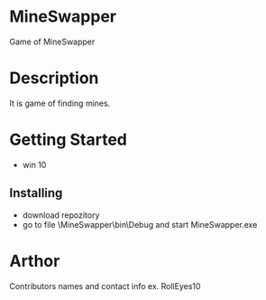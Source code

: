 # MineSwapper
Game of MineSwapper

# Description
It is game of finding mines.


# Getting Started 
- win 10
## Installing
- download repozitory
- go to file \MineSwapper\bin\Debug and start MineSwapper.exe


# Arthor
Contributors names and contact info
ex. RollEyes10

